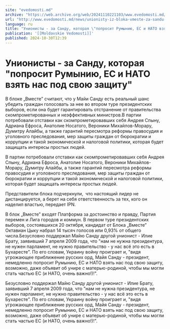 ```yaml
---
site: "evedomosti.md"
archive: "https://web.archive.org/web/20241110221103/www.evedomosti.md/news/unionisty-iz-bloka-vmeste-za-sandu-pri-uslovii-otstavok-ryad"
url: "http://www.evedomosti.md/news/unionisty-iz-bloka-vmeste-za-sandu-pri-uslovii-otstavok-ryad"
language: ru
title: "Унионисты - за Санду, которая \"попросит Румынию, ЕС и НАТО взять нас под свою защиту\""
publication: '[[Moldavskie Vedomosti]]'
published: 2024-10-30T12:39
---
```


# Унионисты - за Санду, которая "попросит Румынию, ЕС и НАТО взять нас под свою защиту"

В блоке „Вместе” считают, что у Майи Санду есть реальный шанс убедить граждан голосовать за нее во втором туре президентских выборов, если она будет гарантировать отстранение от правительства скомпрометированных и неэффективных министров.В партии потребовали отставки как скомпрометировавших себя Андрея Спыну, Адриана Ефроса, Анатолие Носатого, Вероники Михайлов-Морару, Думитру Алайбы, а также гарантий пересмотра реформы правосудия и уголовного преследования, мер защиты граждан от бюрократии и коррупции и такой экономической и налоговой политики, которая будет защищать интересы простых людей.

В партии потребовали отставки как скомпрометировавших себя Андрея Спыну, Адриана Ефроса, Анатолие Носатого, Вероники Михайлов-Морару, Думитру Алайбы, а также гарантий пересмотра реформы правосудия и уголовного преследования, мер защиты граждан от бюрократии и коррупции и такой экономической и налоговой политики, которая будет защищать интересы простых людей.

Представители блока подчеркнули,  что настоящий лидер не дистанцируется, а берет на себя ответственность за тех, кого он наделил властью, передает IPN.

В блок „Вместе” входят Платформа за достоинство и правду, Партия перемен и Лига городов и коммун. В первом туре президентских выборов, состоявшихся 20 октября, кандидат от Блока „Вместе” Октавиан Цыку набрал 14 тысяч голосов или 0,93% от общего числа.Безусловно поддержал Майю Санду другой унионист - Илие Брату, заявивший 7 апреля 2009 года, что "нам не нужна президентура, не нужен парламент, не нужно правительство - у нас всё это есть в Бухаресте". По его словам, Украину войну проиграет и, "видя угрожающее приближение русских орд, Майя Санду - президент, немедленно попросит Румынию, ЕС и НАТО взять нас под свою защиту, возможно, даже объявит об унире с матерью-родиной, чтобы мы могли стать частью ЕС (и НАТО, очень важно!)!".

Безусловно поддержал Майю Санду другой унионист - Илие Брату, заявивший 7 апреля 2009 года, что "нам не нужна президентура, не нужен парламент, не нужно правительство - у нас всё это есть в Бухаресте". По его словам, Украину войну проиграет и, "видя угрожающее приближение русских орд, Майя Санду - президент, немедленно попросит Румынию, ЕС и НАТО взять нас под свою защиту, возможно, даже объявит об унире с матерью-родиной, чтобы мы могли стать частью ЕС (и НАТО, очень важно!)!".